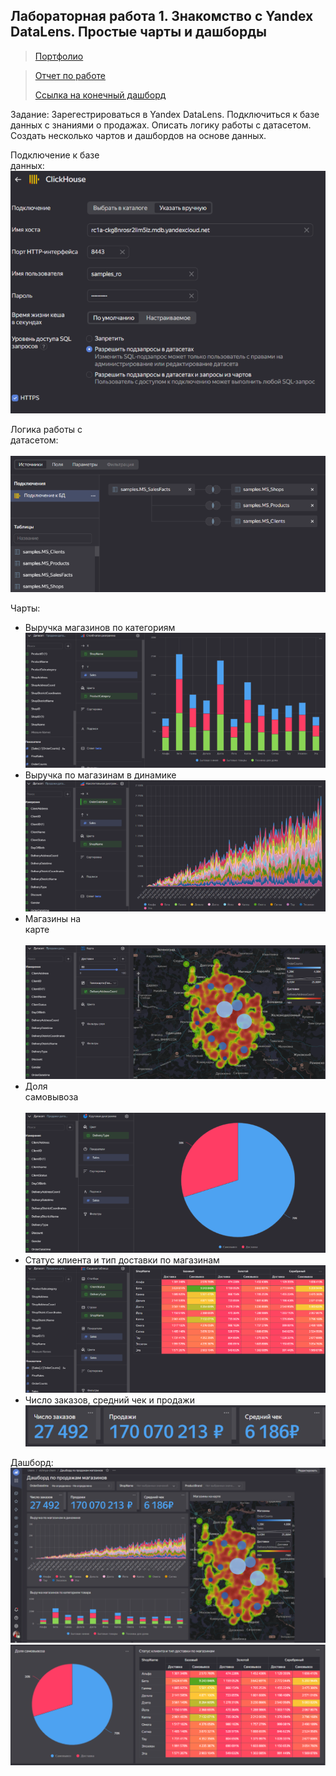 ## Лабораторная работа 1. Знакомство с Yandex DataLens. Простые чарты и дашборды
>[Портфолио](/port.md)

>[Отчет по работе](https://drive.google.com/file/d/1rnoHLVFGoUcuQdWhRGofoVWXT_ccBMHi/view?usp=drive_link)
> 
> [Ссылка на конечный дашборд](https://datalens.yandex/pesw5fnb0vrqf)

Задание: Зарегестрироваться в Yandex DataLens. Подключиться к базе данных с знаниями о продажах.  Описать логику работы с датасетом. Создать несколько чартов и дашбордов на основе данных.

Подключение к базе данных:⠀⠀⠀⠀⠀⠀⠀⠀⠀⠀⠀⠀⠀⠀⠀⠀⠀⠀⠀⠀⠀⠀⠀⠀⠀⠀⠀⠀⠀⠀⠀⠀⠀⠀⠀⠀⠀⠀⠀⠀⠀⠀⠀
![1-1](img1/1-1.png)


Логика работы с датасетом:⠀⠀⠀⠀⠀⠀⠀⠀⠀⠀⠀⠀⠀⠀⠀⠀⠀⠀⠀⠀⠀⠀⠀⠀⠀⠀⠀⠀⠀⠀⠀⠀⠀⠀⠀⠀⠀⠀⠀⠀⠀⠀⠀
![1-2](img1/1-2.png)

Чарты:
* Выручка магазинов по категориям
![1-3](img1/1-3.png) 
* Выручка по магазинам в динамике
![1-4](img1/1-4.png)
* Магазины на карте⠀⠀⠀⠀⠀⠀⠀⠀⠀⠀⠀⠀⠀⠀⠀⠀⠀⠀⠀⠀⠀⠀⠀⠀⠀⠀⠀⠀⠀⠀⠀⠀⠀⠀⠀⠀⠀⠀⠀⠀⠀⠀⠀⠀⠀⠀⠀⠀⠀
![1-5](img1/1-5.png)
* Доля самовывоза⠀⠀⠀⠀⠀⠀⠀⠀⠀⠀⠀⠀⠀⠀⠀⠀⠀⠀⠀⠀⠀⠀⠀⠀⠀⠀⠀⠀⠀⠀⠀⠀⠀⠀⠀⠀⠀⠀⠀⠀⠀⠀⠀⠀⠀⠀⠀⠀⠀⠀⠀
![1-6](img1/1-6.png)
* Статус клиента и тип доставки по магазинам
![1-7](img1/1-7.png)
* Число заказов, средний чек и продажи
![1-8](img1/1-8.png)
  
Дашборд:
![1-9](img1/1-9.png)
![1-10](img1/1-10.png)
